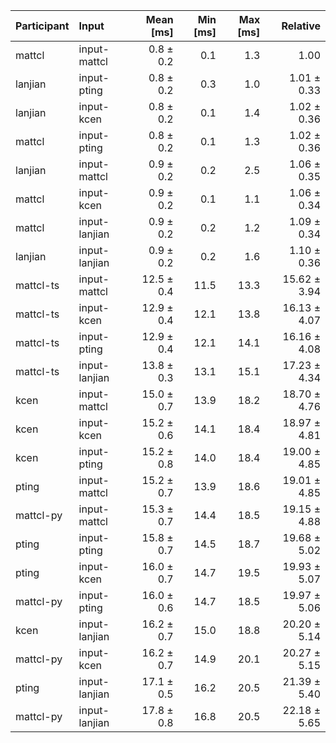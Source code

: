 | Participant | Input | Mean [ms] | Min [ms] | Max [ms] | Relative |
|:---|:---|---:|---:|---:|---:|
| mattcl | input-mattcl | 0.8 ± 0.2 | 0.1 | 1.3 | 1.00 |
| lanjian | input-pting | 0.8 ± 0.2 | 0.3 | 1.0 | 1.01 ± 0.33 |
| lanjian | input-kcen | 0.8 ± 0.2 | 0.1 | 1.4 | 1.02 ± 0.36 |
| mattcl | input-pting | 0.8 ± 0.2 | 0.1 | 1.3 | 1.02 ± 0.36 |
| lanjian | input-mattcl | 0.9 ± 0.2 | 0.2 | 2.5 | 1.06 ± 0.35 |
| mattcl | input-kcen | 0.9 ± 0.2 | 0.1 | 1.1 | 1.06 ± 0.34 |
| mattcl | input-lanjian | 0.9 ± 0.2 | 0.2 | 1.2 | 1.09 ± 0.34 |
| lanjian | input-lanjian | 0.9 ± 0.2 | 0.2 | 1.6 | 1.10 ± 0.36 |
| mattcl-ts | input-mattcl | 12.5 ± 0.4 | 11.5 | 13.3 | 15.62 ± 3.94 |
| mattcl-ts | input-kcen | 12.9 ± 0.4 | 12.1 | 13.8 | 16.13 ± 4.07 |
| mattcl-ts | input-pting | 12.9 ± 0.4 | 12.1 | 14.1 | 16.16 ± 4.08 |
| mattcl-ts | input-lanjian | 13.8 ± 0.3 | 13.1 | 15.1 | 17.23 ± 4.34 |
| kcen | input-mattcl | 15.0 ± 0.7 | 13.9 | 18.2 | 18.70 ± 4.76 |
| kcen | input-kcen | 15.2 ± 0.6 | 14.1 | 18.4 | 18.97 ± 4.81 |
| kcen | input-pting | 15.2 ± 0.8 | 14.0 | 18.4 | 19.00 ± 4.85 |
| pting | input-mattcl | 15.2 ± 0.7 | 13.9 | 18.6 | 19.01 ± 4.85 |
| mattcl-py | input-mattcl | 15.3 ± 0.7 | 14.4 | 18.5 | 19.15 ± 4.88 |
| pting | input-pting | 15.8 ± 0.7 | 14.5 | 18.7 | 19.68 ± 5.02 |
| pting | input-kcen | 16.0 ± 0.7 | 14.7 | 19.5 | 19.93 ± 5.07 |
| mattcl-py | input-pting | 16.0 ± 0.6 | 14.7 | 18.5 | 19.97 ± 5.06 |
| kcen | input-lanjian | 16.2 ± 0.7 | 15.0 | 18.8 | 20.20 ± 5.14 |
| mattcl-py | input-kcen | 16.2 ± 0.7 | 14.9 | 20.1 | 20.27 ± 5.15 |
| pting | input-lanjian | 17.1 ± 0.5 | 16.2 | 20.5 | 21.39 ± 5.40 |
| mattcl-py | input-lanjian | 17.8 ± 0.8 | 16.8 | 20.5 | 22.18 ± 5.65 |
